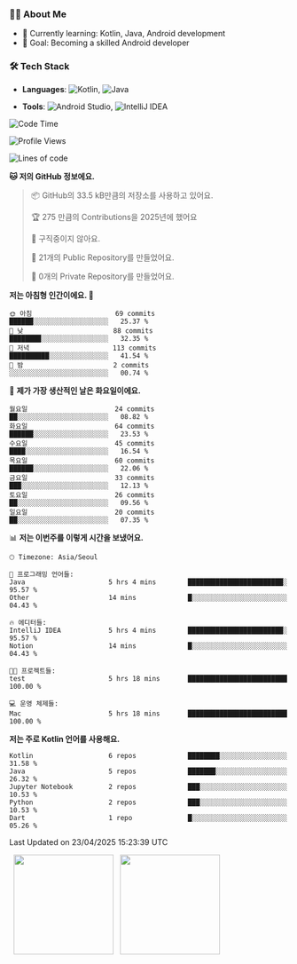 ### 👨‍💻 About Me
- 🌱 Currently learning: Kotlin, Java, Android development
- 🎯 Goal: Becoming a skilled Android developer

### 🛠 Tech Stack
- **Languages**: ![Kotlin](https://img.shields.io/badge/Kotlin-0095D5?style=flat-square&logo=kotlin&logoColor=white), 
![Java](https://img.shields.io/badge/Java-007396?style=flat-square&logo=coffeescript&logoColor=white)

- **Tools**:
![Android Studio](https://img.shields.io/badge/Android%20Studio-3DDC84?style=flat-square&logo=android-studio&logoColor=white), 
![IntelliJ IDEA](https://img.shields.io/badge/IntelliJ%20IDEA-000000?style=flat-square&logo=intellij-idea&logoColor=white)

<!--START_SECTION:waka-->
![Code Time](http://img.shields.io/badge/Code%20Time-110%20hrs%206%20mins-blue)

![Profile Views](http://img.shields.io/badge/Profile%20Views-0-blue)

![Lines of code](https://img.shields.io/badge/%EC%A0%80%EB%8A%94%20%EC%97%AC%ED%83%9C%EA%B9%8C%EC%A7%80%20-221.8%20thousand%20%EC%A4%84%EC%9D%98%20%EC%BD%94%EB%93%9C%EB%A5%BC%20%EC%9E%91%EC%84%B1%ED%96%88%EC%96%B4%EC%9A%94.-blue)

**🐱 저의 GitHub 정보에요.** 

> 📦 GitHub의 33.5 kB만큼의 저장소를 사용하고 있어요. 
 > 
> 🏆 275 만큼의 Contributions을 2025년에 했어요
 > 
> 🚫 구직중이지 않아요.
 > 
> 📜 21개의 Public Repository를 만들었어요. 
 > 
> 🔑 0개의 Private Repository를 만들었어요. 
 > 
**저는 아침형 인간이에요. 🐤** 

```text
🌞 아침                     69 commits          ██████░░░░░░░░░░░░░░░░░░░   25.37 % 
🌆 낮　                     88 commits          ████████░░░░░░░░░░░░░░░░░   32.35 % 
🌃 저녁                     113 commits         ██████████░░░░░░░░░░░░░░░   41.54 % 
🌙 밤　                     2 commits           ░░░░░░░░░░░░░░░░░░░░░░░░░   00.74 % 
```
📅 **제가 가장 생산적인 날은 화요일이에요.** 

```text
월요일                      24 commits          ██░░░░░░░░░░░░░░░░░░░░░░░   08.82 % 
화요일                      64 commits          ██████░░░░░░░░░░░░░░░░░░░   23.53 % 
수요일                      45 commits          ████░░░░░░░░░░░░░░░░░░░░░   16.54 % 
목요일                      60 commits          ██████░░░░░░░░░░░░░░░░░░░   22.06 % 
금요일                      33 commits          ███░░░░░░░░░░░░░░░░░░░░░░   12.13 % 
토요일                      26 commits          ██░░░░░░░░░░░░░░░░░░░░░░░   09.56 % 
일요일                      20 commits          ██░░░░░░░░░░░░░░░░░░░░░░░   07.35 % 
```


📊 **저는 이번주를 이렇게 시간을 보냈어요.** 

```text
🕑︎ Timezone: Asia/Seoul

💬 프로그래밍 언어들: 
Java                     5 hrs 4 mins        ████████████████████████░   95.57 % 
Other                    14 mins             █░░░░░░░░░░░░░░░░░░░░░░░░   04.43 % 

🔥 에디터들: 
IntelliJ IDEA            5 hrs 4 mins        ████████████████████████░   95.57 % 
Notion                   14 mins             █░░░░░░░░░░░░░░░░░░░░░░░░   04.43 % 

🐱‍💻 프로젝트들: 
test                     5 hrs 18 mins       █████████████████████████   100.00 % 

💻 운영 체제들: 
Mac                      5 hrs 18 mins       █████████████████████████   100.00 % 
```

**저는 주로 Kotlin 언어를 사용해요.** 

```text
Kotlin                   6 repos             ████████░░░░░░░░░░░░░░░░░   31.58 % 
Java                     5 repos             ███████░░░░░░░░░░░░░░░░░░   26.32 % 
Jupyter Notebook         2 repos             ███░░░░░░░░░░░░░░░░░░░░░░   10.53 % 
Python                   2 repos             ███░░░░░░░░░░░░░░░░░░░░░░   10.53 % 
Dart                     1 repo              █░░░░░░░░░░░░░░░░░░░░░░░░   05.26 % 
```




 Last Updated on 23/04/2025 15:23:39 UTC
<!--END_SECTION:waka-->

<p>
  <img height="180em" src="https://github-readme-stats.vercel.app/api?username=JongHyun070105&show_icons=true&include_all_commits=true&bg_color=0d1117&title_color=ffffff&text_color=c9d1d9&icon_color=79ff97">
  <img height="180em" src="https://github-readme-stats.vercel.app/api/top-langs/?username=JongHyun070105&layout=compact&langs_count=4&bg_color=0d1117&title_color=ffffff&text_color=c9d1d9&hide=php,jupyter%20notebook&hide_repo=EcoStep,mimir,git-session">
</p>
